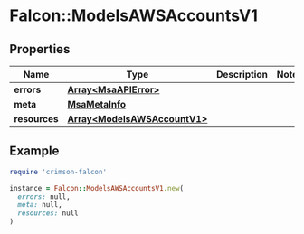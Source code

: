 # Falcon::ModelsAWSAccountsV1

## Properties

| Name | Type | Description | Notes |
| ---- | ---- | ----------- | ----- |
| **errors** | [**Array&lt;MsaAPIError&gt;**](MsaAPIError.md) |  |  |
| **meta** | [**MsaMetaInfo**](MsaMetaInfo.md) |  |  |
| **resources** | [**Array&lt;ModelsAWSAccountV1&gt;**](ModelsAWSAccountV1.md) |  |  |

## Example

```ruby
require 'crimson-falcon'

instance = Falcon::ModelsAWSAccountsV1.new(
  errors: null,
  meta: null,
  resources: null
)
```

